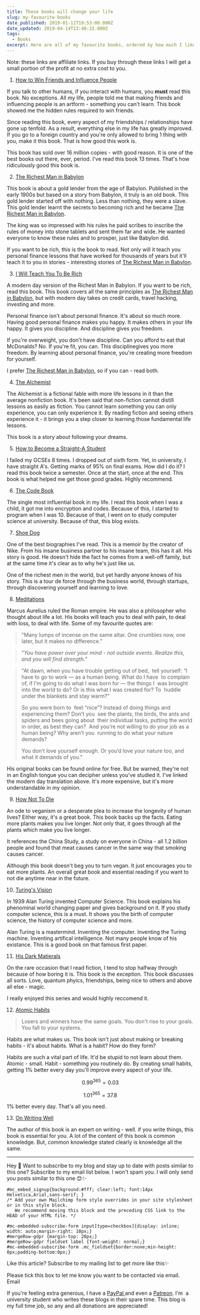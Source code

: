 ```yaml
---
title: These books will change your life
slug: my-favourite-books
date_published: 2019-01-11T19:53:00.000Z
date_updated: 2019-04-14T13:40:32.000Z
tags: 
  - Books
excerpt: Here are all of my favourite books, ordered by how much I liked them!
---
```


Note: these links are affiliate links. If you buy through these links I will get a small portion of the profit at no extra cost to you.

1. [How to Win Friends and Influence People](https://amzn.to/2C59oLR)

If you talk to other humans, if you interact with humans, you **must** read this book. No exceptions. All my life, people told me that making friends and influencing people is an artform - something you can't learn. This book showed me the hidden rules required to win friends.

Since reading this book, every aspect of my friendships / relationships have gone up tenfold. As a result, everything else in my life has greatly improved. If you go to a foreign country and you're only allowed to bring 1 thing with you, make it this book. That is how good this work is.

This book has sold over 16 million copies - with good reason. It is one of the best books out there, ever, period. I've read this book 13 times. That's how ridiculously good this book is.

2. [The Richest Man in Babylon](https://amzn.to/2AxBDD2)

This book is about a gold lender from the age of Babylon. Published in the early 1900s but based on a story from Babylon, it truly is an old book. This gold lender started off with nothing. Less than nothing, they were a slave. This gold lender learnt the secrets to becoming rich and he became [The Richest Man in Babylon](https://amzn.to/2AxBDD2). 

The king was so impressed with his rules he paid scribes to inscribe the rules of money into stone tablets and sent them far and wide. He wanted everyone to know these rules and to prosper, just like Babylon did.

If you want to be rich, this is the book to read. Not only will it teach you personal finance lessons that have worked for thousands of years but it'll teach it to you in stories - interesting stories of [The Richest Man in Babylon](https://amzn.to/2AxBDD2).

3. [I Will Teach You To Be Rich](https://amzn.to/2CT1YwS)

A modern day version of the Richest Man in Babylon. If you want to be rich, read this book. This book covers all the same principles as [The Richest Man in Babylon](https://amzn.to/2AxBDD2), but with modern day takes on credit cards, travel hacking, investing and more.

Personal finance isn't about personal finance. It's about so much more. Having good personal finance makes you happy. It makes others in your life happy. It gives you discipline. And discipline gives you freedom.

If you're overweight, you don't have discipline. Can you afford to eat that McDonalds? No. If you're fit, you can. This disciplinegives you more freedom. By learning about personal finance, you're creating more freedom for yourself. 

I prefer [The Richest Man in Babylon](https://amzn.to/2AxBDD2), so if you can - read both.

4. [The Alchemist](https://amzn.to/2RC0gIi)

The Alchemist is a fictional fable with more life lessons in it than the average nonfiction book. It's been said that non-fiction cannot distill lessons as easily as fiction. You cannot learn something you can only experience, you can only experience it. By reading fiction and seeing others experience it - it brings you a step closer to learning those fundamental life lessons.

This book is a story about following your dreams. 

5. [How to Become a Straight-A Student](https://www.amazon.co.uk/How-Become-Straight-Student-Unconventional/dp/0767922719/ref=as_li_ss_tl?s=books&amp;ie=UTF8&amp;qid=1546874159&amp;sr=1-1&amp;keywords=straight+a+student&amp;linkCode=ll1&amp;tag=brandon0fe-21&amp;linkId=a9e765a49d2d83140930dbc9d4997d67&amp;language=en_GB)

I failed my GCSEs 8 times. I dropped out of sixth form. Yet, in university, I have straight A's. Getting marks of 95% on final exams. How did I do it? I read this book twice a semester. Once at the start, once at the end. This book is what helped me get those good grades. Highly recommend. 

6. [The Code Book](https://www.amazon.co.uk/Code-Book-Secret-History-Code-breaking/dp/1857028899/ref=as_li_ss_tl?s=books&amp;ie=UTF8&amp;qid=1546874474&amp;sr=1-1&amp;keywords=The+Code+Book&amp;linkCode=ll1&amp;tag=brandon0fe-21&amp;linkId=4d998b50d16864999529b4cb44658c3f&amp;language=en_GB)

The single most influential book in my life. I read this book when I was a child, it got me into encryption and codes. Because of this, I started to program when I was 10. Because of that, I went on to study computer science at university. Because of that, this blog exists.

7. [Shoe Dog](https://www.amazon.co.uk/Shoe-Dog-Memoir-Creator-NIKE/dp/1471146723/ref=as_li_ss_tl?s=books&amp;ie=UTF8&amp;qid=1546874545&amp;sr=1-1&amp;keywords=shoe+dog&amp;linkCode=ll1&amp;tag=brandon0fe-21&amp;linkId=9a67a76e1fcd32400b7c14256feb4ff3&amp;language=en_GB)

One of the best biographies I've read. This is a memoir by the creator of Nike. From his insane business partner to his insane team, this has it all. His story is good. He doesn't hide the fact he comes from a well-off family, but at the same time it's clear as to why he's just like us. 

One of the richest men in the world, but yet hardly anyone knows of his story. This is a tour de force through the business world, through startups, through discovering yourself and learning to love. 

8. [Meditations](https://www.amazon.co.uk/gp/product/B000FC1JAI/ref=as_li_ss_tl?ie=UTF8&amp;psc=1&amp;linkCode=ll1&amp;tag=brandon0fe-21&amp;linkId=5c9fb8e9181cc053ccdf69e45ed8c06a&amp;language=en_GB)

Marcus Aurelius ruled the Roman empire. He was also a philosopher who thought about life a lot. His books will teach you to deal with pain, to deal with loss, to deal with life. Some of my favourite quotes are:

> "Many lumps of incense on the same altar. One crumbles now, one later, but it makes no difference."

> "*You have power over your mind - not outside events. Realize this, and you will find strength."*

> "At dawn, when you have trouble getting out of bed,  tell yourself: “I have to go to work — as a human being. What do I have  to complain of, if I’m going to do what I was born for — the things I  was brought into the world to do? Or is this what I was created for? To  huddle under the blankets and stay warm?”
> 
> So you were born to  feel “nice”? Instead of doing things and experiencing them? Don’t you  see the plants, the birds, the ants and spiders and bees going about  their individual tasks, putting the world in order, as best they can?  And you’re not willing to do your job as a human being? Why aren’t you  running to do what your nature demands?
> 
> You don’t love yourself enough. Or you’d love your nature too, and what it demands of you."

His original books can be found online for free. But be warned, they're not in an English tongue you can decipher unless you've studied it. I've linked the modern day translation above. It's more expensive, but it's more understandable in my opinion.

9. [How Not To Die](https://www.amazon.co.uk/How-Not-Die-Discover-scientifically/dp/1509852506/ref=as_li_ss_tl?ie=UTF8&amp;qid=1546874981&amp;sr=8-1&amp;keywords=how+not+to+die&amp;linkCode=ll1&amp;tag=brandon0fe-21&amp;linkId=b772fbc57aeae7fdac934dfbbcb96084&amp;language=en_GB)

An ode to veganism or a desperate plea to increase the longevity of human lives? Either way, it's a great book. This book backs up the facts. Eating more plants makes you live longer. Not only that, it goes through all the plants which make you live longer.

It references the China Study, a study on everyone in China - all 1.2 billion people and found that meat causes cancer in the same way that smoking causes cancer.

Although this book doesn't beg you to turn vegan. It just encourages you to eat more plants. An overall great book and essential reading if you want to not die anytime near in the future.

10. [Turing's Vision](https://www.amazon.co.uk/Turings-Vision-Birth-Computer-Science/dp/0262533510/ref=as_li_ss_tl?s=books&amp;ie=UTF8&amp;qid=1546875301&amp;sr=1-1&amp;keywords=turing's+vision&amp;linkCode=ll1&amp;tag=brandon0fe-21&amp;linkId=153e94f220a1fab1d8fe20b4de5ced30&amp;language=en_GB)

In 1939 Alan Turing invented Computer Science. This book explains his phenominal world changing paper and gives background on it. If you study computer science, this is a must. It shows you the birth of computer science, the history of computer science and more.

Alan Turing is a mastermind. Inventing the computer. Inventing the Turing machine. Inventing artifical intelligence. Not many people know of his existance. This is a good book on that famous first paper.

11. [His Dark Matierals](https://www.amazon.co.uk/His-Dark-Materials-including-Northern/dp/1841593427/ref=as_li_ss_tl?s=books&amp;ie=UTF8&amp;qid=1546875364&amp;sr=1-1&amp;keywords=his+dark+materials&amp;linkCode=ll1&amp;tag=brandon0fe-21&amp;linkId=339361b3c7f119f5d25345d45080e454&amp;language=en_GB)

On the rare occasion that I read fiction, I tend to stop halfway through because of how boring it is. This book is the exception. This book discusses all sorts. Love, quantum phyics, friendships, being nice to others and above all else - magic.

I really enjoyed this series and would highly reccomend it.

12. [Atomic Habits](https://www.amazon.co.uk/Atomic-Habits-Proven-Build-Break/dp/1847941834/ref=as_li_ss_tl?s=books&amp;ie=UTF8&amp;qid=1546875590&amp;sr=1-1&amp;keywords=atomic+habits&amp;linkCode=ll1&amp;tag=brandon0fe-21&amp;linkId=c2c9753014ed68b2de952024cf58b1bd&amp;language=en_GB)

> Losers and winners have the same goals. You don't rise to your goals. You fall to your systems.

Habits are what makes us. This book isn't just about making or breaking habits - it's about habits. What is a habit? How do they form? 

Habits are such a vital part of life. It'd be stupid to not learn about them. Atomic - small. Habit - something you routinely do. By creating small habits, getting 1% better every day you'll improve every aspect of your life.

$$ 0.99^{365} = 0.03 $$

$$1.01^{365} = 37.8$$

1% better every day. That's all you need.

13. [On Writing Well](https://amzn.to/2UYivJG)

The author of this book is an expert on writing - well. if you write things, this book is essential for you. A lot of the content of this book is common knowledge. But, common knowledge stated clearly is knowledge all the same.

---

Hey 👋 Want to subscribe to my blog and stay up to date with posts similar to this one? Subscribe to my email list below. I won't spam you. I will only send you posts similar to this one 😊✨

	#mc_embed_signup{background:#fff; clear:left; font:14px Helvetica,Arial,sans-serif; }
	/* Add your own Mailchimp form style overrides in your site stylesheet or in this style block.
	   We recommend moving this block and the preceding CSS link to the HEAD of your HTML file. */

	#mc-embedded-subscribe-form input[type=checkbox]{display: inline; width: auto;margin-right: 10px;}
	#mergeRow-gdpr {margin-top: 20px;}
	#mergeRow-gdpr fieldset label {font-weight: normal;}
	#mc-embedded-subscribe-form .mc_fieldset{border:none;min-height: 0px;padding-bottom:0px;}

Like this article? Subscribe to my mailing list to get more like this✨ 

Please tick this box to let me know you want to be contacted via email.
Email

If you're feeling extra generous, I have a [PayPal ](https://www.paypal.me/BrandonSkerritt)and even a [Patreon](https://www.patreon.com/user?u=15993188). I'm  a university student who writes these blogs in their spare time. This blog is my full time job, so any and all donations are appreciated!
